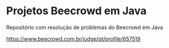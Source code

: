 # Projetos Beecrowd em Java
Repositório com resolução de problemas do Beecrowd em Java

https://www.beecrowd.com.br/judge/pt/profile/657519
